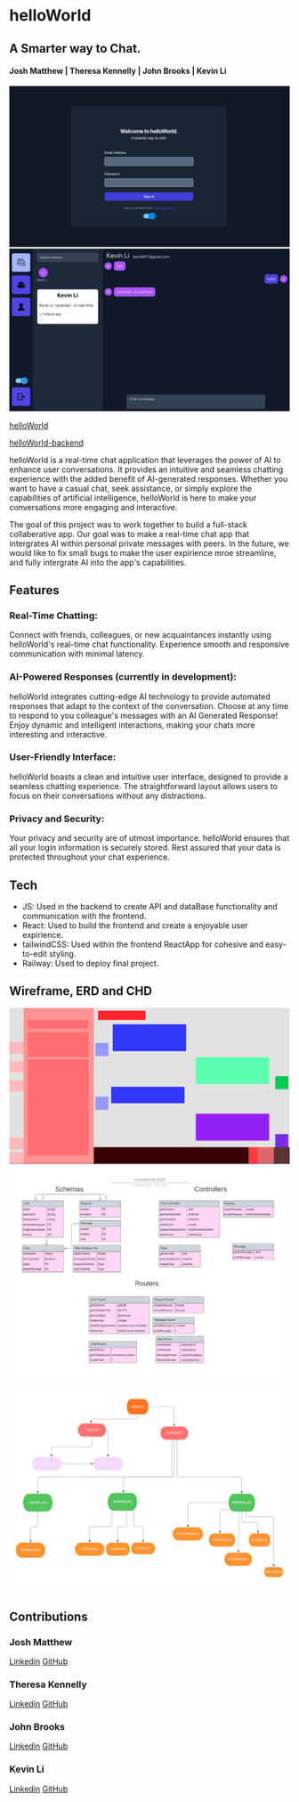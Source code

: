 # helloWorld

## A Smarter way to Chat.

#### Josh Matthew | Theresa Kennelly | John Brooks | Kevin Li

![app login screenshot](PNGs/helloWorldLogIn.png)
![app main page screenshot](PNGs/helloWorldHome.png)


[helloWorld](https://helloworldfrontend-production.up.railway.app/login)

[helloWorld-backend](https://github.com/kevinleet/helloWorld_backend)

helloWorld is a real-time chat application that leverages the power of AI to enhance user conversations. It provides an intuitive and seamless chatting experience with the added benefit of AI-generated responses. Whether you want to have a casual chat, seek assistance, or simply explore the capabilities of artificial intelligence, helloWorld is here to make your conversations more engaging and interactive.

The goal of this project was to work together to build a full-stack collaberative app. Our goal was to make a real-time chat app that intergrates AI within personal private messages with peers. In the future, we would like to fix small bugs to make the user expirience mroe streamline, and fully intergrate AI into the app's capabilities. 

## Features

### Real-Time Chatting:
Connect with friends, colleagues, or new acquaintances instantly using helloWorld's real-time chat functionality. Experience smooth and responsive communication with minimal latency.

### AI-Powered Responses (currently in development): 
helloWorld integrates cutting-edge AI technology to provide automated responses that adapt to the context of the conversation. Choose at any time to respond to you colleague's messages with an AI Generated Response! Enjoy dynamic and intelligent interactions, making your chats more interesting and interactive.

### User-Friendly Interface: 
helloWorld boasts a clean and intuitive user interface, designed to provide a seamless chatting experience. The straightforward layout allows users to focus on their conversations without any distractions.

### Privacy and Security: 
Your privacy and security are of utmost importance. helloWorld ensures that all your login information is securely stored. Rest assured that your data is protected throughout your chat experience.

## Tech

- JS: Used in the backend to create API and dataBase functionality and communication with the frontend.
- React: Used to build the frontend and create a enjoyable user expirience.
- tailwindCSS: Used within the frontend ReactApp for cohesive and easy-to-edit styling.
- Railway: Used to deploy final project.

## Wireframe, ERD and CHD

![wireframe](PNGs/helloWorldWireframe.png)
![ERD](PNGs/helloWorldERD.png)
![CHD](PNGs/helloWorldCHD.png)

## Contributions
### Josh Matthew
[Linkedin](https://www.linkedin.com/in/joshua-mathew41/)
[GitHub](https://github.com/jsm4228)

### Theresa Kennelly
[Linkedin](https://www.linkedin.com/in/theresa-kennelly/)
[GitHub](https://github.com/tkennelly)

### John Brooks
[Linkedin](https://www.linkedin.com/in/johnbrooks-webdev/)
[GitHub](https://github.com/quark934)

### Kevin Li
[Linkedin](https://www.linkedin.com/in/kevinli617)
[GitHub](https://github.com/kevinleet)
